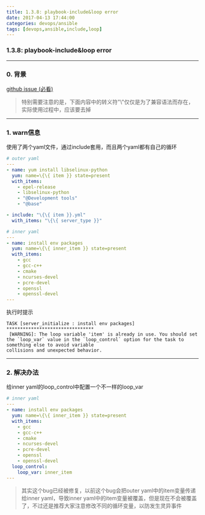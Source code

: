 ```yaml
---
title: 1.3.8: playbook-include&loop error
date: 2017-04-13 17:44:00
categories: devops/ansible
tags: [devops,ansible,include,loop]
---
```

### 1.3.8: playbook-include&loop error

---

### 0. 背景
[github issue (必看)](https://github.com/ansible/ansible/issues/14146)
> 特别需要注意的是，下面内容中的转义符"\\"仅仅是为了兼容语法而存在，实际使用过程中，应该要去掉

---

### 1. warn信息
使用了两个yaml文件，通过include套用，而且两个yaml都有自己的循环
``` yaml
# outer yaml
---
- name: yum install libselinux-python
  yum: name=\{\{ item }} state=present
  with_items:
    - epel-release
    - libselinux-python
    - "@Development tools"
    - "@base"

- include: "\{\{ item }}.yml"
  with_items: "\{\{ server_type }}"

# inner yaml
---
- name: install env packages
  yum: name=\{\{ inner_item }} state=present
  with_items:
    - gcc
    - gcc-c++
    - cmake
    - ncurses-devel
    - pcre-devel
    - openssl
    - openssl-devel
---
```
执行时提示
```
TASK [server_initialize : install env packages] ********************************
 [WARNING]: The loop variable 'item' is already in use. You should set the `loop_var` value in the `loop_control` option for the task to something else to avoid variable
collisions and unexpected behavior.
```

---

### 2. 解决办法
给inner yaml的loop_control中配置一个不一样的loop_var
``` yaml
# inner yaml
---
- name: install env packages
  yum: name=\{\{ inner_item }} state=present
  with_items:
    - gcc
    - gcc-c++
    - cmake
    - ncurses-devel
    - pcre-devel
    - openssl
    - openssl-devel
  loop_control:
    loop_var: inner_item
---
```
> 其实这个bug已经被修复，以前这个bug会把outer yaml中的item变量传递给inner yaml，导致inner yaml中的item变量被覆盖，但是现在不会被覆盖了，不过还是推荐大家注意修改不同的循环变量，以防发生灵异事件

